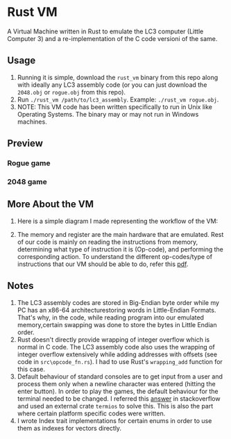# Rust VM
A Virtual Machine written in Rust to emulate the LC3 computer (Little Computer 3) and a re-implementation of the C code versioni of the same.

## Usage
1. Running it is simple, download the `rust_vm` binary from this repo along with ideally any LC3 assembly code (or you can just download the `2048.obj` or `rogue.obj` from this repo).
2. Run `./rust_vm /path/to/lc3_assembly`. Example: `./rust_vm rogue.obj`.
3. NOTE: This VM code has been written specifically to run in Unix like Operating Systems. The binary may or may not run in Windows machines.

## Preview
### Rogue game

### 2048 game


## More About the VM
1. Here is a simple diagram I made representing the workflow of the VM:

2. The memory and register are the main hardware that are emulated. Rest of our code is mainly on reading the instructions from memory, determining what type of instruction it is (Op-code), and performing the corresponding action. To understand the different op-codes/type of instructions that our VM should be able to do, refer this [pdf](https://courses.engr.illinois.edu/ece411/fa2019/mp/LC3b_ISA.pdf).

## Notes
1. The LC3 assembly codes are stored in Big-Endian byte order while my PC has an x86-64 architecturestoring words in Little-Endian Formats. That's why, in the code, while reading program into our emulated memory,certain swapping was done to store the bytes in Little Endian order.
2. Rust doesn't directly provide wrapping of integer overflow which is normal in C code. The LC3 assembly code also uses the wrapping of integer overflow extensively while adding addresses with offsets (see code in `src\opcode_fn.rs`). I had to use Rust's `wrapping_add` function for this case.
3. Default behaviour of standard consoles are to get input from a user and process them only when a newline character was entered (hitting the enter button). In order to play the games, the default behaviour for the terminal needed to be changed. I referred this [answer](https://stackoverflow.com/a/37416107/11105624) in stackoverflow and used an external crate `termios` to solve this. This is also the part where certain platform specific codes were written.
4. I wrote Index trait implementations for certain enums in order to use them as indexes for vectors directly.

